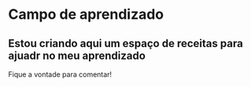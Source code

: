 # Campo de aprendizado

## Estou criando aqui um espaço de receitas para ajuadr no meu aprendizado

Fique a vontade para comentar!
